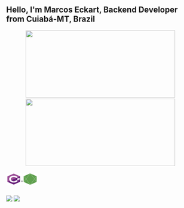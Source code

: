 ## Hello, I'm Marcos Eckart, Backend Developer from Cuiabá-MT, Brazil
<div align="center">
  <a href="https://github.com/mhme2000">
  <img width="400rem" height="180em" src="https://github-readme-stats.vercel.app/api?username=mhme2000&show_icons=true&theme=dark&include_all_commits=true&count_private=true"/>
  <img width="400rem" height="180em" src="https://github-readme-stats.vercel.app/api/top-langs/?username=mhme2000&layout=compact&langs_count=7&theme=dark"/>
</div>
<div style="display: inline_block"><br>
  <img align="center" alt="Icon-Csharp" height="30" width="40" src="https://raw.githubusercontent.com/devicons/devicon/master/icons/csharp/csharp-original.svg">
  <img align="center" alt="Icon-NodeJS" height="30" width="40" src="https://github.com/devicons/devicon/blob/master/icons/nodejs/nodejs-plain.svg">
</div>
  
  ##
 
<div> 
  <a href = "mailto:marcosh.mainardi@gmail.com"><img src="https://img.shields.io/badge/-Gmail-%23333?style=for-the-badge&logo=gmail&logoColor=white" target="_blank"></a>
  <a href="https://www.linkedin.com/in/marcos-eckart/" target="_blank"><img src="https://img.shields.io/badge/-LinkedIn-%230077B5?style=for-the-badge&logo=linkedin&logoColor=white" target="_blank"></a> 
 
</div>
